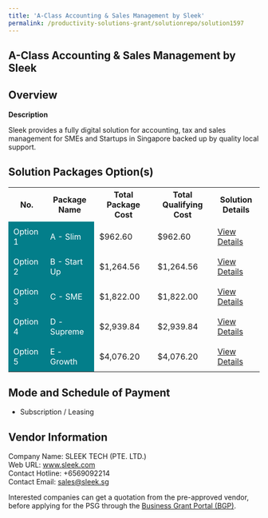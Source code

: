 ```yaml
---
title: 'A-Class Accounting & Sales Management by Sleek'
permalink: /productivity-solutions-grant/solutionrepo/solution1597
---
```


## A-Class Accounting & Sales Management by Sleek

## Overview

**Description**

Sleek provides a fully digital solution for accounting, tax and sales management for SMEs and Startups in Singapore backed up by quality local support.

## Solution Packages Option(s)

<table>
<tr>
<th><b>No.</b></th>
<th><b>Package Name</b></th>
<th><b>Total Package Cost</b></th>
<th><b>Total Qualifying Cost</b></th>
<th><b>Solution Details</b></th>
</tr>
<tr>
<td style='padding: 10px; background-color: #037E8A; color: #FFFFFF;'>Option 1</td>
<td style='padding: 10px; background-color: #037E8A; color: #FFFFFF;'>A - Slim</td>
<td style='padding: 10px;'>$962.60</td>
<td style='padding: 10px;'>$962.60</td>
<td style='padding: 10px;'><a href='/images/psg/Sleek_Tech_A_Class_Accounting_Sales_Mgmt_05102023_Desensitised_Annex3_Part1.pdf' target='_blank'>View Details</a></td>
</tr>
<tr>
<td style='padding: 10px; background-color: #037E8A; color: #FFFFFF;'>Option 2</td>
<td style='padding: 10px; background-color: #037E8A; color: #FFFFFF;'>B - Start Up</td>
<td style='padding: 10px;'>$1,264.56</td>
<td style='padding: 10px;'>$1,264.56</td>
<td style='padding: 10px;'><a href='/images/psg/Sleek_Tech_A_Class_Accounting_Sales_Mgmt_05102023_Desensitised_Annex3_Part2.pdf' target='_blank'>View Details</a></td>
</tr>
<tr>
<td style='padding: 10px; background-color: #037E8A; color: #FFFFFF;'>Option 3</td>
<td style='padding: 10px; background-color: #037E8A; color: #FFFFFF;'>C - SME</td>
<td style='padding: 10px;'>$1,822.00</td>
<td style='padding: 10px;'>$1,822.00</td>
<td style='padding: 10px;'><a href='/images/psg/Sleek_Tech_A_Class_Accounting_Sales_Mgmt_05102023_Desensitised_Annex3_Part3.pdf' target='_blank'>View Details</a></td>
</tr>
<tr>
<td style='padding: 10px; background-color: #037E8A; color: #FFFFFF;'>Option 4</td>
<td style='padding: 10px; background-color: #037E8A; color: #FFFFFF;'>D - Supreme</td>
<td style='padding: 10px;'>$2,939.84</td>
<td style='padding: 10px;'>$2,939.84</td>
<td style='padding: 10px;'><a href='/images/psg/Sleek_Tech_A_Class_Accounting_Sales_Mgmt_05102023_Desensitised_Annex3_Part4.pdf' target='_blank'>View Details</a></td>
</tr>
<tr>
<td style='padding: 10px; background-color: #037E8A; color: #FFFFFF;'>Option 5</td>
<td style='padding: 10px; background-color: #037E8A; color: #FFFFFF;'>E - Growth</td>
<td style='padding: 10px;'>$4,076.20</td>
<td style='padding: 10px;'>$4,076.20</td>
<td style='padding: 10px;'><a href='/images/psg/Sleek_Tech_A_Class_Accounting_Sales_Mgmt_05102023_Desensitised_Annex3_Part5.pdf' target='_blank'>View Details</a></td>
</tr>
</table>

## Mode and Schedule of Payment

 - Subscription / Leasing

## Vendor Information

 Company Name: SLEEK TECH (PTE. LTD.)<br>Web URL: www.sleek.com <br>Contact Hotline: +6569092214 <br>Contact Email: sales@sleek.sg <br>

Interested companies can get a quotation from the pre-approved vendor, before applying for the PSG through the <a href='https://www.businessgrants.gov.sg/' target='_blank' rel='noopener'>Business Grant Portal (BGP)</a>.

<script src="/jquery/resize-tables.js"></script>
